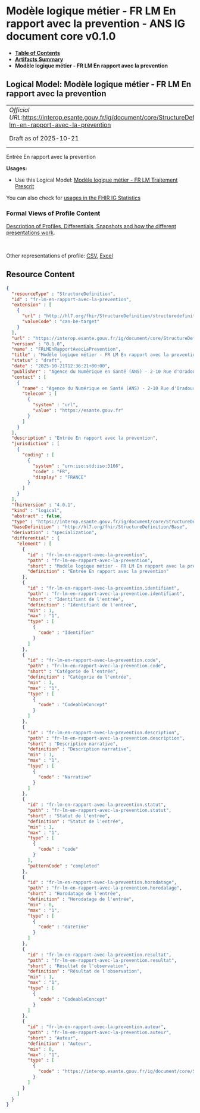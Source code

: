# Modèle logique métier - FR LM En rapport avec la prevention - ANS IG document core v0.1.0

* [**Table of Contents**](toc.md)
* [**Artifacts Summary**](artifacts.md)
* **Modèle logique métier - FR LM En rapport avec la prevention**

## Logical Model: Modèle logique métier - FR LM En rapport avec la prevention 

| | |
| :--- | :--- |
| *Official URL*:https://interop.esante.gouv.fr/ig/document/core/StructureDefinition/fr-lm-en-rapport-avec-la-prevention | *Version*:0.1.0 |
| Draft as of 2025-10-21 | *Computable Name*:FRLMEnRapportAvecLaPrevention |

 
Entrée En rapport avec la prevention 

**Usages:**

* Use this Logical Model: [Modèle logique métier - FR LM Traitement Prescrit](StructureDefinition-fr-lm-traitement-prescrit.md)

You can also check for [usages in the FHIR IG Statistics](https://packages2.fhir.org/xig/ans.document.fr.core|current/StructureDefinition/fr-lm-en-rapport-avec-la-prevention)

### Formal Views of Profile Content

 [Description of Profiles, Differentials, Snapshots and how the different presentations work](http://build.fhir.org/ig/FHIR/ig-guidance/readingIgs.html#structure-definitions). 

 

Other representations of profile: [CSV](StructureDefinition-fr-lm-en-rapport-avec-la-prevention.csv), [Excel](StructureDefinition-fr-lm-en-rapport-avec-la-prevention.xlsx) 



## Resource Content

```json
{
  "resourceType" : "StructureDefinition",
  "id" : "fr-lm-en-rapport-avec-la-prevention",
  "extension" : [
    {
      "url" : "http://hl7.org/fhir/StructureDefinition/structuredefinition-type-characteristics",
      "valueCode" : "can-be-target"
    }
  ],
  "url" : "https://interop.esante.gouv.fr/ig/document/core/StructureDefinition/fr-lm-en-rapport-avec-la-prevention",
  "version" : "0.1.0",
  "name" : "FRLMEnRapportAvecLaPrevention",
  "title" : "Modèle logique métier - FR LM En rapport avec la prevention",
  "status" : "draft",
  "date" : "2025-10-21T12:36:21+00:00",
  "publisher" : "Agence du Numérique en Santé (ANS) - 2-10 Rue d'Oradour-sur-Glane, 75015 Paris",
  "contact" : [
    {
      "name" : "Agence du Numérique en Santé (ANS) - 2-10 Rue d'Oradour-sur-Glane, 75015 Paris",
      "telecom" : [
        {
          "system" : "url",
          "value" : "https://esante.gouv.fr"
        }
      ]
    }
  ],
  "description" : "Entrée En rapport avec la prevention",
  "jurisdiction" : [
    {
      "coding" : [
        {
          "system" : "urn:iso:std:iso:3166",
          "code" : "FR",
          "display" : "FRANCE"
        }
      ]
    }
  ],
  "fhirVersion" : "4.0.1",
  "kind" : "logical",
  "abstract" : false,
  "type" : "https://interop.esante.gouv.fr/ig/document/core/StructureDefinition/fr-lm-en-rapport-avec-la-prevention",
  "baseDefinition" : "http://hl7.org/fhir/StructureDefinition/Base",
  "derivation" : "specialization",
  "differential" : {
    "element" : [
      {
        "id" : "fr-lm-en-rapport-avec-la-prevention",
        "path" : "fr-lm-en-rapport-avec-la-prevention",
        "short" : "Modèle logique métier - FR LM En rapport avec la prevention",
        "definition" : "Entrée En rapport avec la prevention"
      },
      {
        "id" : "fr-lm-en-rapport-avec-la-prevention.identifiant",
        "path" : "fr-lm-en-rapport-avec-la-prevention.identifiant",
        "short" : "Identifiant de l'entrée",
        "definition" : "Identifiant de l'entrée",
        "min" : 1,
        "max" : "1",
        "type" : [
          {
            "code" : "Identifier"
          }
        ]
      },
      {
        "id" : "fr-lm-en-rapport-avec-la-prevention.code",
        "path" : "fr-lm-en-rapport-avec-la-prevention.code",
        "short" : "Catégorie de l'entrée",
        "definition" : "Catégorie de l'entrée",
        "min" : 1,
        "max" : "1",
        "type" : [
          {
            "code" : "CodeableConcept"
          }
        ]
      },
      {
        "id" : "fr-lm-en-rapport-avec-la-prevention.description",
        "path" : "fr-lm-en-rapport-avec-la-prevention.description",
        "short" : "Description narrative",
        "definition" : "Description narrative",
        "min" : 1,
        "max" : "1",
        "type" : [
          {
            "code" : "Narrative"
          }
        ]
      },
      {
        "id" : "fr-lm-en-rapport-avec-la-prevention.statut",
        "path" : "fr-lm-en-rapport-avec-la-prevention.statut",
        "short" : "Statut de l'entrée",
        "definition" : "Statut de l'entrée",
        "min" : 1,
        "max" : "1",
        "type" : [
          {
            "code" : "code"
          }
        ],
        "patternCode" : "completed"
      },
      {
        "id" : "fr-lm-en-rapport-avec-la-prevention.horodatage",
        "path" : "fr-lm-en-rapport-avec-la-prevention.horodatage",
        "short" : "Horodatage de l'entrée",
        "definition" : "Horodatage de l'entrée",
        "min" : 0,
        "max" : "1",
        "type" : [
          {
            "code" : "dateTime"
          }
        ]
      },
      {
        "id" : "fr-lm-en-rapport-avec-la-prevention.resultat",
        "path" : "fr-lm-en-rapport-avec-la-prevention.resultat",
        "short" : "Résultat de l'observation",
        "definition" : "Résultat de l'observation",
        "min" : 1,
        "max" : "1",
        "type" : [
          {
            "code" : "CodeableConcept"
          }
        ]
      },
      {
        "id" : "fr-lm-en-rapport-avec-la-prevention.auteur",
        "path" : "fr-lm-en-rapport-avec-la-prevention.auteur",
        "short" : "Auteur",
        "definition" : "Auteur",
        "min" : 0,
        "max" : "1",
        "type" : [
          {
            "code" : "https://interop.esante.gouv.fr/ig/document/core/StructureDefinition/fr-lm-auteur"
          }
        ]
      }
    ]
  }
}

```
